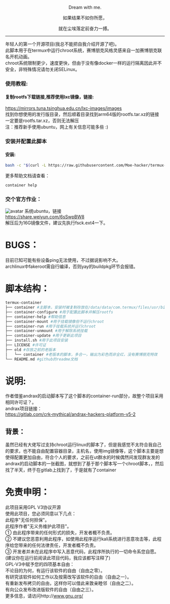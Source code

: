 <p align="center">Dream with me.</p>         
<p align="center">如果结果不如你所愿，</p>
<p align="center">就在尘埃落定前奋力一搏。</p>        

-----------      
年轻人的第一个开源项目(我总不能把自我介绍开源了吧)。      
此脚本用于在termux中运行chroot系统，赛博朋克风格灵感来自一加赛博朋克联名开机动画。     
chroot系统限制更少，速度更快，但由于没有像docker一样的运行隔离因此并不安全，非特殊情况请勿关闭SELinux。      
### 使用教程:    

#### 复制rootfs下载链接,推荐使用lxc镜像，链接:     
https://mirrors.tuna.tsinghua.edu.cn/lxc-images/images      
找到你想使用的发行版目录，然后顺着目录找到arm64版的rootfs.tar.xz的链接        
一定要是rootfs.tar.xz，否则无法解压        
注：推荐新手使用ubuntu，网上有关信息可能多些 :)      
### 安装并配置此脚本            
#### 安装:
```sh
bash -c "$(curl -L https://raw.githubusercontent.com/Moe-hacker/termux-container/main/install.sh)"
```
更多帮助文档请查看：
```sh
container help
```
### 交个官方作业：      
![avatar](https://github.com/Moe-hacker/termux-container/raw/main/.Screenshots/screenshot.jpg)
系统ubuntu，链接      
https://share.weiyun.com/6sSwpBW8      
解压后为16G镜像文件，建议先执行fsck.ext4一下。     
# BUGS：      
目前已知可能有些设备ping无法使用，不过据说影响不大。      
archlinux中fakeroot需自行编译，否则yay的buildpkg环节会报错。      
# 脚本结构：      
```sh
termux-container
├── container #主脚本，安装时被复制存放在/data/data/com.termux/files/usr/bin中，调用termux-container目录中的子脚本，执行时会自动获取root权限
├── container-configure #用于配置此脚本并解压rootfs
├── container-help #帮助信息
├── container-mount #用于挂载镜像但不运行chroot
├── container-run #用于挂载系统并运行chroot
├── container-unmount #用于解除系统挂载
├── container-update #用于更新此项目
├── install.sh #用于此项目安装
├── LICENSE #许可证
├── old #存放之前的老版本
│   └── container #老版本的脚本，多合一，输出为彩色而非全红，没有赛博朋克特效
└── README.md #github的readme文档
```
# 说明:            
作者借鉴andrax的启动脚本写了这个脚本的container-run部分，故整个项目采用相同许可证？。      
andrax项目链接：      
https://gitlab.com/crk-mythical/andrax-hackers-platform-v5-2      
## 背景：
虽然已经有大佬写过支持chroot运行linux的脚本了，但是我感觉不太符合我自己的要求，也不能自由配置容器目录，主机名，使用img镜像等，这个脚本主要是想使得配置更加自由，符合个人的要求，之前在ut群水的时候偶然间发现群友发的andrax的启动脚本的一张截图，就想到了基于那个脚本写一个chroot脚本，，然后找了半天，终于在gitlab上找到了，于是就有了container
# 免责申明：        
此项目采用GPL V3协议开源          
使用此项目，您必须同意以下几点：          
此程序"无任何担保"。       
此程序作者"无义务维护此项目"。      
① 由此程序带来的任何形式的损失，开发者概不负责。      
② 不建议您恶意利用此程序，如使用此程序运行kali系统进行恶意攻击等，此程序给您带来的任何法律责任，开发者概不负责。      
③ 开发者并未在此程序中写入恶意代码，此程序所执行的一切命令系您自愿。      
(建议你在运行前阅读此项目代码，我应该都写注释了)      
GPL-V3中赋予您的四项基本自由：      
不论目的为何，有运行该软件的自由（自由之零）。      
有研究该软件如何工作以及按需改写该软件的自由（自由之一）。    
有重新发布拷贝的自由，这样你可以借此来敦亲睦邻（自由之二）。      
有向公众发布改进版软件的自由（自由之三）。      
更多信息，请访问http://www.gnu.org/      
